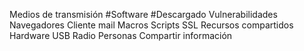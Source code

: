 Medios de transmisión
#Software
#Descargado
Vulnerabilidades
Navegadores
Cliente mail
Macros
Scripts
SSL
Recursos compartidos
Hardware
USB
Radio
Personas
Compartir información

